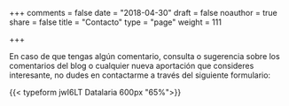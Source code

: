 +++
comments = false
date = "2018-04-30"
draft = false
noauthor = true
share = false
title = "Contacto"
type = "page"
weight = 111

+++

En caso de que tengas algún comentario, consulta o sugerencia sobre los comentarios del blog o cualquier nueva aportación que consideres interesante, no dudes en contactarme a través del siguiente formulario:

{{< typeform jwI6LT Datalaria 600px "65%">}} 
